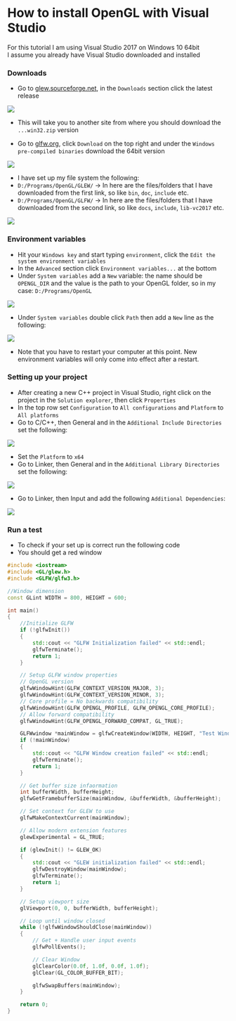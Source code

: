 # How to install OpenGL with Visual Studio

For this tutorial I am using Visual Studio 2017 on Windows 10 64bit<br/>
I assume you already have Visual Studio downloaded and installed

### Downloads

- Go to [glew.sourceforge.net](http://glew.sourceforge.net/), in the `Downloads` section click the latest release

![](images/1.png)

- This will take you to another site from where you should download the `...win32.zip` version

- Go to [glfw.org](https://www.glfw.org/), click `Download` on the top right and under the `Windows pre-compiled binaries` download the 64bit version

![](images/2.png)

- I have set up my file system the following:
- `D:/Programs/OpenGL/GLEW/` -> In here are the files/folders that I have downloaded from the first link, so like `bin`, `doc`, `include` etc.
- `D:/Programs/OpenGL/GLFW/` -> In here are the files/folders that I have downloaded from the second link, so like `docs`, `include`, `lib-vc2017` etc.

![](images/3.png)

### Environment variables

- Hit your `Windows key` and start typing `environment`, click the `Edit the system environment variables`
- In the `Advanced` section click `Environment variables...` at the bottom
- Under `System variables` add a `New` variable: the name should be `OPENGL_DIR` and the value is the path to your OpenGL folder, so in my case: `D:/Programs/OpenGL`

![](images/4.png)

- Under `System variables` double click `Path` then add a `New` line as the following:

![](images/5.png)

- Note that you have to restart your computer at this point. New environment variables will only come into effect after a restart.

### Setting up your project

- After creating a new C++ project in Visual Studio, right click on the project in the `Solution explorer`, then click `Properties`
- In the top row set `Configuration` to `All configurations` and `Platform` to `All platforms`
- Go to C/C++, then General and in the `Additional Include Directories` set the following:

![](images/6.png)

- Set the `Platform` to `x64`
- Go to Linker, then General and in the `Additional Library Directories` set the following:

![](images/7.png)

- Go to Linker, then Input and add the following `Additional Dependencies`:

![](images/8.png)

### Run a test

- To check if your set up is correct run the following code
- You should get a red window

```C++
#include <iostream>
#include <GL/glew.h>
#include <GLFW/glfw3.h>

//Window dimension
const GLint WIDTH = 800, HEIGHT = 600;

int main()
{
    //Initialize GLFW
    if (!glfwInit())
    {
        std::cout << "GLFW Initialization failed" << std::endl;
        glfwTerminate();
        return 1;
    }

    // Setup GLFW window properties
    // OpenGL version
    glfwWindowHint(GLFW_CONTEXT_VERSION_MAJOR, 3);
    glfwWindowHint(GLFW_CONTEXT_VERSION_MINOR, 3);
    // Core profile = No backwards compatibility
    glfwWindowHint(GLFW_OPENGL_PROFILE, GLFW_OPENGL_CORE_PROFILE);
    // Allow forward compatibility
    glfwWindowHint(GLFW_OPENGL_FORWARD_COMPAT, GL_TRUE);

    GLFWwindow *mainWindow = glfwCreateWindow(WIDTH, HEIGHT, "Test Window", NULL, NULL);
    if (!mainWindow)
    {
        std::cout << "GLFW Window creation failed" << std::endl;
        glfwTerminate();
        return 1;
    }

    // Get buffer size infaormation
    int bufferWidth, bufferHeight;
    glfwGetFramebufferSize(mainWindow, &bufferWidth, &bufferHeight);

    // Set context for GLEW to use
    glfwMakeContextCurrent(mainWindow);

    // Allow modern extension features
    glewExperimental = GL_TRUE;

    if (glewInit() != GLEW_OK)
    {
        std::cout << "GLEW initialization failed" << std::endl;
        glfwDestroyWindow(mainWindow);
        glfwTerminate();
        return 1;
    }

    // Setup viewport size
    glViewport(0, 0, bufferWidth, bufferHeight);

    // Loop until window closed
    while (!glfwWindowShouldClose(mainWindow))
    {
        // Get + Handle user input events
        glfwPollEvents();

        // Clear Window
        glClearColor(0.0f, 1.0f, 0.0f, 1.0f);
        glClear(GL_COLOR_BUFFER_BIT);

        glfwSwapBuffers(mainWindow);
    }

    return 0;
}
```
